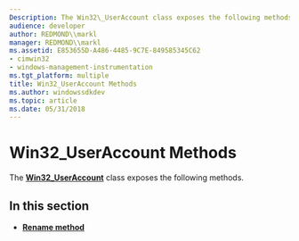 ```yaml
---
Description: The Win32\_UserAccount class exposes the following methods.
audience: developer
author: REDMOND\\markl
manager: REDMOND\\markl
ms.assetid: E853655D-A486-4485-9C7E-849585345C62
- cimwin32
- windows-management-instrumentation
ms.tgt_platform: multiple
title: Win32_UserAccount Methods
ms.author: windowssdkdev
ms.topic: article
ms.date: 05/31/2018
---
```


# Win32\_UserAccount Methods

The [**Win32\_UserAccount**](win32-useraccount.md) class exposes the following methods.

## In this section

-   [**Rename method**](rename-method-in-class-win32-useraccount.md)

 

 



